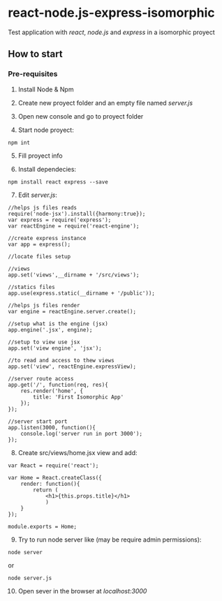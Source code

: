 # react-node.js-express-isomorphic
Test application with _react_, _node.js_ and _express_ in a isomorphic proyect

## How to start

### Pre-requisites

1. Install Node & Npm

2. Create new proyect folder and an empty file named _server.js_

3. Open new console and go to proyect folder

4. Start node proyect:
```
npm int
```

5. Fill proyect info 

6. Install dependecies:
```
npm install react express --save
```

7. Edit _server.js_:
```
//helps js files reads
require('node-jsx').install({harmony:true});
var express = require('express');
var reactEngine = require('react-engine');

//create express instance
var app = express();

//locate files setup

//views
app.set('views',__dirname + '/src/views');

//statics files
app.use(express.static(__dirname + '/public'));

//helps js files render
var engine = reactEngine.server.create();

//setup what is the engine (jsx)
app.engine('.jsx', engine);

//setup to view use jsx
app.set('view engine', 'jsx');

//to read and access to thew views
app.set('view', reactEngine.expressView);

//server route access
app.get('/', function(req, res){
	res.render('home', {
		title: 'First Isomorphic App'
	});
});

//server start port
app.listen(3000, function(){
	console.log('server run in port 3000');
});
```

8. Create src/views/home.jsx view and add:
```
var React = require('react');

var Home = React.createClass({
	render: function(){
		return (
			<h1>{this.props.title}</h1>
			)
	}
});

module.exports = Home;
```

9. Try to run node server like (may be require admin permissions):
```
node server
```
or
```
node server.js
```

10. Open sever in the browser at _localhost:3000_


